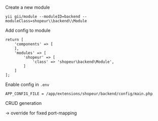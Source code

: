 

Create a new module

    yii gii/module --moduleID=backend --moduleClass=shopeur\\backend\\Module
    

Add config to module

    return [
        'components' => [
        ],
        'modules' => [
            'shopeur' => [
                'class' => 'shopeur\backend\Module',
            ]
        ]
    ];

Enable config in `.env`

    APP_CONFIG_FILE = /app/extensions/shopeur/backend/config/main.php







CRUD generation 

-> override for fixed port-mapping